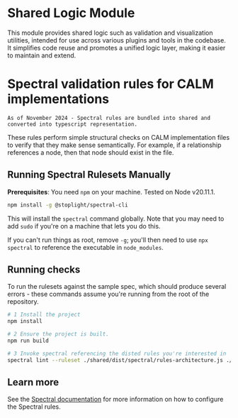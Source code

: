 # Shared Logic Module

This module provides shared logic such as validation and visualization utilities, intended for use across various plugins and tools in the codebase. It simplifies code reuse and promotes a unified logic layer, making it easier to maintain and extend.



# Spectral validation rules for CALM implementations

`As of November 2024 - Spectral rules are bundled into shared and converted into typescript representation. `

These rules perform simple structural checks on CALM implementation files to verify that they make sense semantically.
For example, if a relationship references a node, then that node should exist in the file.

## Running Spectral Rulesets Manually
**Prerequisites**: You need `npm` on your machine.
Tested on Node v20.11.1.

```bash
npm install -g @stoplight/spectral-cli
```

This will install the `spectral` command globally. 
Note that you may need to add `sudo` if you're on a machine that lets you do this. 

If you can't run things as root, remove `-g`; you'll then need to use `npx spectral` to reference the executable in `node_modules`.

## Running checks
To run the rulesets against the sample spec, which should produce several errors - these commands assume you're running from the root of the repository.

```bash
# 1 Install the project
npm install

# 2 Ensure the project is built. 
npm run build

# 3 Invoke spectral referencing the disted rules you're interested in
spectral lint --ruleset ./shared/dist/spectral/rules-architecture.js ./shared/spectral-examples/bad-rest-api.json
```

## Learn more
See the [Spectral documentation](https://docs.stoplight.io/docs/spectral/674b27b261c3c-overview) for more information on how to configure the Spectral rules.
